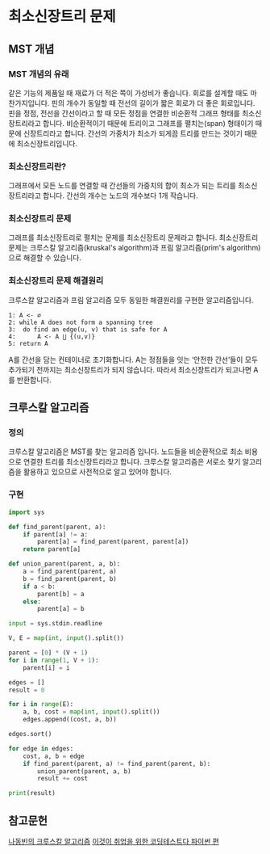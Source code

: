 # 최소신장트리 문제
## MST 개념
### MST 개념의 유래

같은 기능의 제품일 때 재료가 더 적은 쪽이 가성비가 좋습니다. 회로를 설계할 때도 마찬가지입니다. 핀의 개수가 동일할 때 전선의 길이가 짧은 회로가 더 좋은 회로입니다. 핀을 정점, 전선을 간선이라고 할 때 모든 정점을 연결한 비순환적 그래프 형태를 최소신장트리라고 합니다. 비순환적이기 때문에 트리이고 그래프를 펼치는(span) 형태이기 때문에 신장트리라고 합니다. 간선의 가중치가 최소가 되게끔 트리를 만드는 것이기 때문에 최소신장트리입니다. 

### 최소신장트리란?

그래프에서 모든 노드를 연결할 때 간선들의 가중치의 합이 최소가 되는 트리를 최소신장트리라고 합니다. 간선의 개수는 노드의 개수보다 1개 작습니다.

### 최소신장트리 문제

그래프를 최소신장트리로 펼치는 문제를 최소신장트리 문제라고 합니다. 최소신장트리 문제는 크루스칼 알고리즘(kruskal's algorithm)과 프림 알고리즘(prim's algorithm)으로 해결할 수 있습니다.

### 최소신장트리 문제 해결원리

크루스칼 알고리즘과 프림 알고리즘 모두 동일한 해결원리를 구현한 알고리즘입니다.

```
1: A <- ∅
2: while A does not form a spanning tree
3: 	do find an edge(u, v) that is safe for A
4: 		A <- A ⋃ {(u,v)}
5: return A
```

A를 간선을 담는 컨테이너로 초기화합니다. A는 정점들을 잇는 ‘안전한 간선’들이 모두 추가되기 전까지는 최소신장트리가 되지 않습니다. 따라서 최소신장트리가 되고나면 A를 반환합니다.

## 크루스칼 알고리즘
### 정의

크루스칼 알고리즘은 MST를 찾는 알고리즘 입니다. 노드들을 비순환적으로 최소 비용으로 연결한 트리를 최소신장트리라고 합니다. 크루스칼 알고리즘은 서로소 찾기 알고리즘을 활용하고 있으므로 사전적으로 알고 있어야 합니다.

### 구현

```python
import sys

def find_parent(parent, a):
    if parent[a] != a:
        parent[a] = find_parent(parent, parent[a])
    return parent[a]

def union_parent(parent, a, b):
    a = find_parent(parent, a)
    b = find_parent(parent, b)
    if a < b:
        parent[b] = a
    else:
        parent[a] = b

input = sys.stdin.readline

V, E = map(int, input().split())

parent = [0] * (V + 1)
for i in range(1, V + 1):
    parent[i] = i

edges = []
result = 0

for i in range(E):
    a, b, cost = map(int, input().split())
    edges.append((cost, a, b))

edges.sort()

for edge in edges:
    cost, a, b = edge
    if find_parent(parent, a) != find_parent(parent, b):
        union_parent(parent, a, b)
        result += cost

print(result)

```

## 참고문헌
[나동빈의 크루스칼 알고리즘](https://www.youtube.com/watch?v=LQ3JHknGy8c&list=PLRx0vPvlEmdDHxCvAQS1_6XV4deOwfVrz&index=19)
[이것이 취업을 위한 코딩테스트다 파이썬 편](https://m.yes24.com/Goods/Detail/91433923)